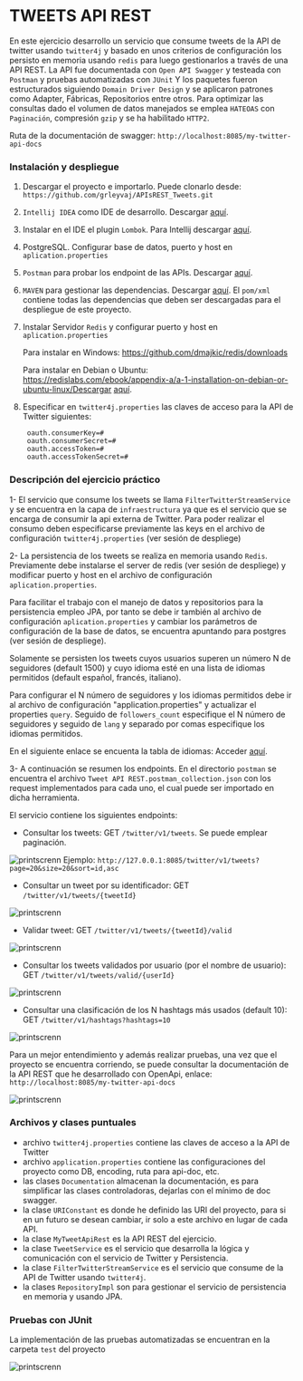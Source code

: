 # TWEETS API REST
En este ejercicio desarrollo un servicio que consume tweets de la API de twitter usando `twitter4j` y basado en unos criterios de configuración los persisto en memoria usando `redis` para luego gestionarlos a través de una API REST. 
La API fue documentada con `Open API Swagger` y testeada con `Postman` y pruebas automatizadas con `JUnit`
Y los paquetes fueron estructurados siguiendo `Domain Driver Design` y se aplicaron patrones como Adapter, Fábricas, Repositorios entre otros. 
Para optimizar las consultas dado el volumen de datos manejados se emplea `HATEOAS` con `Paginación`, compresión `gzip` y se ha habilitado `HTTP2`.

Ruta de la documentación de swagger: `http://localhost:8085/my-twitter-api-docs`

### Instalación y despliegue
1. Descargar el proyecto e importarlo. Puede clonarlo desde: `https://github.com/grleyvaj/APIsREST_Tweets.git`
2. `Intellij IDEA` como IDE de desarrollo. Descargar [aquí](https://www.jetbrains.com/es-es/idea/download/).
3. Instalar en el IDE el plugin `Lombok`. Para Intellij descargar [aquí](https://plugins.jetbrains.com/plugin/6317-lombok/). 
4. PostgreSQL. Configurar base de datos, puerto y host en `aplication.properties`
5. `Postman` para probar los endpoint de las APIs. Descargar [aquí](https://www.postman.com/downloads/).
6. `MAVEN` para gestionar las dependencias. Descargar [aquí](https://maven.apache.org/download.cgi/).
   El `pom/xml` contiene todas las dependencias que deben ser descargadas para el despliegue de este proyecto.
7. Instalar Servidor `Redis` y configurar puerto y host en `aplication.properties` 
   
    Para instalar en Windows: https://github.com/dmajkic/redis/downloads      
    
    Para instalar en Debian o Ubuntu: https://redislabs.com/ebook/appendix-a/a-1-installation-on-debian-or-ubuntu-linux/Descargar [aquí](https://www.jetbrains.com/es-es/idea/download/).
8. Especificar en `twitter4j.properties` las claves de acceso para la API de Twitter siguientes:
        
        oauth.consumerKey=#         
        oauth.consumerSecret=#        
        oauth.accessToken=#        
        oauth.accessTokenSecret=#
      
### Descripción del ejercicio práctico
1- El servicio que consume los tweets se llama `FilterTwitterStreamService` y se encuentra en la capa de `infraestructura` ya que es el servicio que se encarga de consumir la api externa de Twitter. 
Para poder realizar el consumo deben especificarse previamente las keys en el archivo de configuración `twitter4j.properties` (ver sesión de despliege)

2- La persistencia de los tweets se realiza en memoria usando `Redis`. Previamente debe instalarse el server de redis (ver sesión de despliege) y modificar puerto y host en el archivo de configuración `aplication.properties`. 

Para facilitar el trabajo con el manejo de datos y repositorios para la persistencia empleo JPA, por tanto se debe ir también al archivo de configuración `aplication.properties` y cambiar los parámetros de configuración de la base de datos, se encuentra apuntando para postgres (ver sesión de despliege).

Solamente se persisten los tweets cuyos usuarios superen un número N de seguidores (default 1500) y cuyo idioma esté en una lista de idiomas permitidos (default español, francés, italiano). 

Para configurar el N número de seguidores y los idiomas permitidos debe ir al archivo de configuración "application.properties" y actualizar el properties `query`. Seguido de `followers_count` especifique el N número de seguidores y seguido de `lang` y separado por comas especifique los idiomas permitidos.
  
En el siguiente enlace se encuenta la tabla de idiomas: Acceder [aquí](https://developer.twitter.com/en/docs/twitter-api/tweets/filtered-stream/integrate/build-a-rule).

3- A continuación se resumen los endpoints.
En el directorio `postman` se encuentra el archivo `Tweet API REST.postman_collection.json` con los request implementados para cada uno, el cual puede ser importado en dicha herramienta.

El servicio contiene los siguientes endpoints:
- Consultar los tweets: GET `/twitter/v1/tweets`. Se puede emplear paginación. 

![printscrenn](readme/getTweets.png)
Ejemplo: `http://127.0.0.1:8085/twitter/v1/tweets?page=20&size=20&sort=id,asc`
- Consultar un tweet por su identificador: GET `/twitter/v1/tweets/{tweetId}`

![printscrenn](readme/getTweets_byTweetId.png)
- Validar tweet: GET `/twitter/v1/tweets/{tweetId}/valid`

![printscrenn](readme/validate_tweet.png)
- Consultar los tweets validados por usuario (por el nombre de usuario): GET `/twitter/v1/tweets/valid/{userId}`

![printscrenn](readme/getValidTweets_byUserId.png)
- Consultar una clasificación de los N hashtags más usados (default 10): GET `/twitter/v1/hashtags?hashtags=10`

![printscrenn](readme/n-mostUsedhashtag.png)

Para un mejor entendimiento y además realizar pruebas, una vez que el proyecto se encuentra corriendo, se puede consultar la documentación de la API REST que he  desarrollado con OpenApi, enlace:
`http://localhost:8085/my-twitter-api-docs`

![printscrenn](readme/1.png)

### Archivos y clases puntuales
- archivo `twitter4j.properties` contiene las claves de acceso a la API de Twitter
- archivo `application.properties` contiene las configuraciones del proyecto como DB, encoding, ruta para api-doc, etc.
- las clases `Documentation` almacenan la documentación, es para simplificar las clases controladoras, dejarlas con el mínimo de doc swagger.
- la clase `URIConstant` es donde he definido las URI del proyecto, para si en un futuro se desean cambiar, ir solo a este archivo en lugar de cada API.
- la clase `MyTweetApiRest` es la API REST del ejercicio.
- la clase `TweetService` es el servicio que desarrolla la lógica y comunicación con el servicio de Twitter y Persistencia.
- la clase `FilterTwitterStreamService` es el servicio que consume de la API de Twitter usando `twitter4j`.
- la clases `RepositoryImpl` son para gestionar el servicio de persistencia en memoria y usando JPA.

### Pruebas con JUnit
La implementación de las pruebas automatizadas se encuentran en la carpeta `test` del proyecto

![printscrenn](readme/satisfactory-tests.png)
